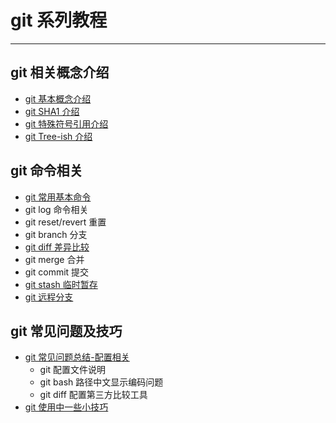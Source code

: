 # git 系列教程
---------------

## git 相关概念介绍
- [git 基本概念介绍](./docs/git基本概念介绍.md)
- [git SHA1 介绍](./docs/git%20SHA1介绍.md)
- [git 特殊符号引用介绍](./docs/git特殊符号引用介绍.md)
- [git Tree-ish 介绍](./docs/git%20Tree-ish介绍.md)

## git 命令相关
- [git 常用基本命令](./docs/git常用基本命令.md)
- git log 命令相关
- git reset/revert 重置
- git branch 分支
- [git diff 差异比较](./docs/git%20diff差异比较.md)
- git merge 合并
- git commit 提交
- [git stash 临时暂存](./docs/git%20stash临时暂存.md)
- [git 远程分支](./docs/git远程分支.md)



## git 常见问题及技巧
- [git 常见问题总结-配置相关](./docs/git常见问题总结-配置相关.md)
    - git 配置文件说明
    - git bash 路径中文显示编码问题
    - git diff 配置第三方比较工具
- [git 使用中一些小技巧](./docs/git使用中一些小技巧.md)
